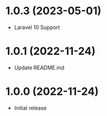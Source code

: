 # 1.0.3 (2023-05-01)

* Laravel 10 Support
 
# 1.0.1 (2022-11-24)

* Update README.md

# 1.0.0 (2022-11-24)

* Initial release
